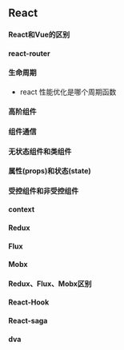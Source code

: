 ## React

#### React和Vue的区别

#### react-router

#### 生命周期

- react 性能优化是哪个周期函数

#### 高阶组件

#### 组件通信

#### 无状态组件和类组件

#### 属性(props)和状态(state)

#### 受控组件和非受控组件

#### context

#### Redux

#### Flux

#### Mobx

#### Redux、Flux、Mobx区别

#### React-Hook

#### React-saga

#### dva